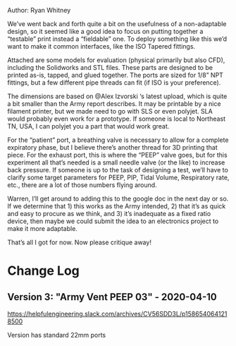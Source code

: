 Author: Ryan Whitney

We’ve went back and forth quite a bit on the usefulness of a non-adaptable design, so it seemed like a good idea to focus on putting together a “testable” print instead a “fieldable” one. To deploy something like this we’d want to make it common interfaces, like the ISO Tapered fittings.

Attached are some models for evaluation (physical primarily but also CFD), including the Solidworks and STL files. These parts are designed to be printed as-is, tapped, and glued together. The ports are sized for 1/8” NPT fittings, but a few different pipe threads can fit (if ISO is your preference).

The dimensions are based on  @Alex Izvorski ‘s latest upload, which is quite a bit smaller than the Army report describes. It may be printable by a nice filament printer, but we made need to go with SLS or even polyjet. SLA would probably even work for a prototype. If someone is local to Northeast TN, USA, I can polyjet you a part that would work great.

For the “patient” port, a breathing valve is necessary to allow for a complete expiratory phase, but I believe there’s another thread for 3D printing that piece. For the exhaust port, this is where the “PEEP” valve goes, but for this experiment all that’s needed is a small needle valve (or the like) to increase back pressure. If someone is up to the task of designing a test, we’ll have to clarify some target parameters for PEEP, PIP, Tidal Volume, Respiratory rate, etc., there are a lot of those numbers flying around.

Warren, I’ll get around to adding this to the google doc in the next day or so. If we determine that 1) this works as the Army intended, 2) that it’s as quick and easy to procure as we think, and 3) it’s inadequate as a fixed ratio device, then maybe we could submit the idea to an electronics project to make it more adaptable.

That’s all I got for now. Now please critique away!

# Change Log

## Version 3: "Army Vent PEEP 03" - 2020-04-10

https://helpfulengineering.slack.com/archives/CV56SDD3L/p1586540641218500

Version has standard 22mm ports
